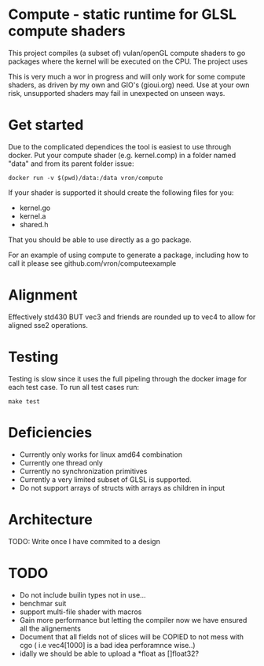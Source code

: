 # Compute - static runtime for GLSL compute shaders

This project compiles (a subset of) vulan/openGL compute shaders to go packages
where the kernel will be executed on the CPU. The project uses 

This is very much a wor in progress and will only work for some compute shaders,
as driven by my own and GIO's (gioui.org) need. Use at your own risk, unsupported
shaders may fail in unexpected on unseen ways.

# Get started
Due to the complicated dependices the tool is easiest to use through docker. Put
your compute shader (e.g. kernel.comp) in a folder named "data" and from its
parent folder issue:

    docker run -v $(pwd)/data:/data vron/compute

If your shader is supported it should create the following files for you:

 - kernel.go
 - kernel.a
 - shared.h

That you should be able to use directly as a go package.

For an example of using compute to generate a package, including how to call it
please see github.com/vron/computeexample

# Alignment
Effectively std430 BUT vec3 and friends are rounded up to vec4 to allow for aligned sse2 operations.

# Testing
Testing is slow since it uses the full pipeling through the docker image for each
test case. To run all test cases run:

    make test

# Deficiencies
 - Currently only works for linux amd64 combination
 - Currently one thread only
 - Currently no synchronization primitives
 - Currently a very limited subset of GLSL is supported.
 - Do not support arrays of structs with arrays as children in input

# Architecture
TODO: Write once I have commited to a design


# TODO
 - Do not include builin types not in use...
 - benchmar suit
 - support multi-file shader with macros
 - Gain more performance but letting the compiler now we have ensured all the alignements
 - Document that all fields not of slices will be COPIED to not mess with cgo ( i.e  vec4[1000] is a bad idea perforamnce wise..)
 - idally we should be able to upload a *float as []float32?